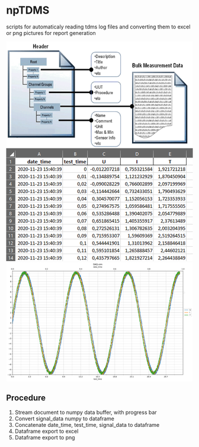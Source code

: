 # npTDMS
scripts for automaticaly reading tdms log files and converting them to excel or png pictures for report generation

![tdms-structure](pictures/tdms.png)
![excel-export](pictures/excel-export.png)
![png-export](pictures/DAQ-sim.png)

## Procedure

1. Stream document to numpy data buffer, with progress bar
2. Convert signal_data numpy to dataframe
3. Concatenate date_time, test_time, signal_data to dataframe
4. Dataframe export to excel
5. Dataframe export to png
